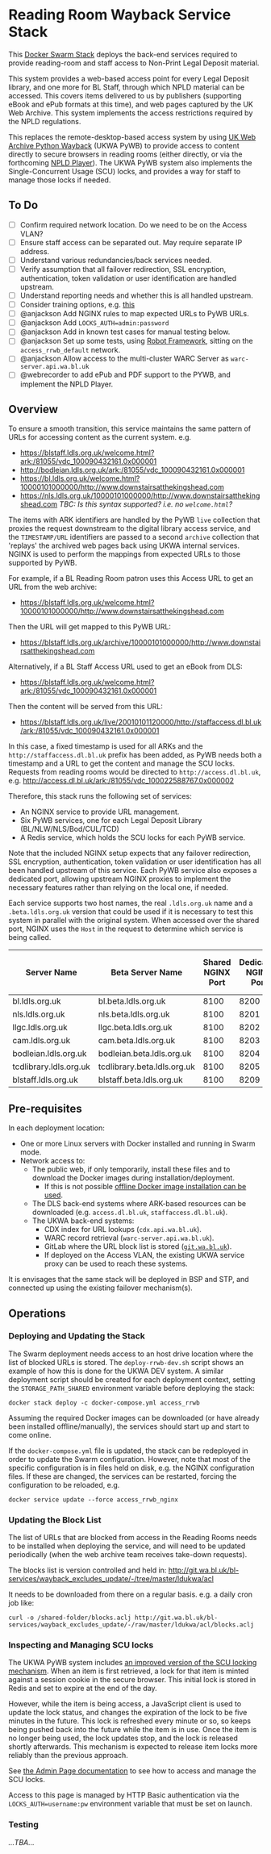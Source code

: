 Reading Room Wayback Service Stack
==================================

This [Docker Swarm Stack](https://docs.docker.com/engine/swarm/key-concepts/) deploys the back-end services required to provide reading-room and staff access to Non-Print Legal Deposit material.

This system provides a web-based access point for every Legal Deposit library, and one more for BL Staff, through which NPLD material can be accessed.  This covers items delivered to us by publishers (supporting eBook and ePub formats at this time), and web pages captured by the UK Web Archive. This system implements the access restrictions required by the NPLD regulations.

This replaces the remote-desktop-based access system by using [UK Web Archive Python Wayback](https://github.com/ukwa/ukwa-pywb) (UKWA PyWB) to provide access to content directly to secure browsers in reading rooms (either directly, or via the forthcoming [NPLD Player](https://github.com/ukwa/npld-player)). The UKWA PyWB system also implements the Single-Concurrent Usage (SCU) locks, and provides a way for staff to manage those locks if needed.

To Do
-----

- [ ] Confirm required network location. Do we need to be on the Access VLAN?
- [ ] Ensure staff access can be separated out. May require separate IP address.
- [ ] Understand various redundancies/back services needed.
- [ ] Verify assumption that all failover redirection, SSL encryption, authentication, token validation or user identification are handled upstream.
- [ ] Understand reporting needs and whether this is all handled upstream.
- [ ] Consider training options, e.g. [this](https://www.pluralsight.com/paths/managing-docker-in-production)
- [ ] @anjackson Add NGINX rules to map expected URLs to PyWB URLs.
- [ ] @anjackson Add `LOCKS_AUTH=admin:password`
- [ ] @anjackson Add in known test cases for manual testing below.
- [ ] @anjackson Set up some tests, using [Robot Framework](https://github.com/ukwa/docker-robot-framework), sitting on the `access_rrwb_default` network.
- [ ] @anjackson Allow access to the multi-cluster WARC Server as `warc-server.api.wa.bl.uk`
- [ ] @webrecorder to add ePub and PDF support to the PYWB, and implement the NPLD Player.

Overview
--------

To ensure a smooth transition, this service maintains the same pattern of URLs for accessing content as the current system. e.g.

- https://blstaff.ldls.org.uk/welcome.html?ark:/81055/vdc_100090432161.0x000001
- http://bodleian.ldls.org.uk/ark:/81055/vdc_100090432161.0x000001
- https://bl.ldls.org.uk/welcome.html?10000101000000/http://www.downstairsatthekingshead.com
- https://nls.ldls.org.uk/10000101000000/http://www.downstairsatthekingshead.com _TBC: Is this syntax supported? i.e. no `welcome.html`?_

The items with ARK identifiers are handled by the PyWB `live` collection that proxies the request downstream to the digital library access service, and the `TIMESTAMP/URL` identifiers are passed to a second `archive` collection that 'replays' the archived web pages back using UKWA internal services. NGINX is used to perform the mappings from expected URLs to those supported by PyWB.

For example, if a BL Reading Room patron uses this Access URL to get an URL from the web archive:

- https://blstaff.ldls.org.uk/welcome.html?10000101000000/http://www.downstairsatthekingshead.com

Then the URL will get mapped to this PyWB URL:

- https://blstaff.ldls.org.uk/archive/10000101000000/http://www.downstairsatthekingshead.com

Alternatively, if a BL Staff Access URL used to get an eBook from DLS:

- https://blstaff.ldls.org.uk/welcome.html?ark:/81055/vdc_100090432161.0x000001

Then the content will be served from this URL:

- https://blstaff.ldls.org.uk/live/20010101120000/http://staffaccess.dl.bl.uk/ark:/81055/vdc_100090432161.0x000001

In this case, a fixed timestamp is used for all ARKs and the `http://staffaccess.dl.bl.uk` prefix has been added, as PyWB needs both a timestamp and a URL to get the content and manage the SCU locks. Requests from reading rooms would be directed to `http://access.dl.bl.uk`, e.g. http://access.dl.bl.uk/ark:/81055/vdc_100022588767.0x000002

Therefore, this stack runs the following set of services:

- An NGINX service to provide URL management.
- Six PyWB services, one for each Legal Deposit Library (BL/NLW/NLS/Bod/CUL/TCD)
- A Redis service, which holds the SCU locks for each PyWB service.

Note that the included NGINX setup expects that any failover redirection, SSL encryption, authentication, token validation or user identification has all been handled upstream of this service. Each PyWB service also exposes a dedicated port, allowing upstream NGINX proxies to implement the necessary features rather than relying on the local one, if needed.

Each service supports two host names, the real `.ldls.org.uk` name and a `.beta.ldls.org.uk` version that could be used if it is necessary to test this system in parallel with the original system.  When accessed over the shared port, NGINX uses the `Host` in the request to determine which service is being called.


| Server Name           | Beta Server Name            | Shared NGINX Port | Dedicated NGINX Port | Direct PyWB Port (for debugging) |
|-----------------------|-----------------------------|-------------------|----------------------|----------------------------------|
| bl.ldls.org.uk        | bl.beta.ldls.org.uk         | 8100              | 8200                 | 8300                             |
| nls.ldls.org.uk	    | nls.beta.ldls.org.uk        | 8100              | 8201                 | 8301                             |
| llgc.ldls.org.uk      | llgc.beta.ldls.org.uk       | 8100              | 8202                 | 8302                             |
| cam.ldls.org.uk       | cam.beta.ldls.org.uk        | 8100              | 8203                 | 8303                             |
| bodleian.ldls.org.uk  | bodleian.beta.ldls.org.uk   | 8100              | 8204                 | 8304                             |
| tcdlibrary.ldls.org.uk| tcdlibrary.beta.ldls.org.uk | 8100              | 8205                 | 8305                             |
| blstaff.ldls.org.uk   | blstaff.beta.ldls.org.uk    | 8100              | 8209                 | 8309                             |

Pre-requisites
--------------

In each deployment location:

- One or more Linux servers with Docker installed and running in Swarm mode.
- Network access to:
    - The public web, if only temporarily, install these files and to download the Docker images during installation/deployment.
        - If this is not possible [offline Docker image installation can be used](https://serverfault.com/a/718470).
    - The DLS back-end systems where ARK-based resources can be downloaded (e.g. `access.dl.bl.uk`, `staffaccess.dl.bl.uk`).
    - The UKWA back-end systems: 
        - CDX index for URL lookups (`cdx.api.wa.bl.uk`).
        - WARC record retrieval (`warc-server.api.wa.bl.uk`).
        - GitLab where the URL block list is stored ([`git.wa.bl.uk`](http://git.wa.bl.uk/bl-services/wayback_excludes_update/-/tree/master/ldukwa/acl)).
        - If deployed on the Access VLAN, the existing UKWA service proxy can be used to reach these systems.

It is envisages that the same stack will be deployed in BSP and STP, and connected up using the existing failover mechanism(s).

Operations
----------

### Deploying and Updating the Stack

The Swarm deployment needs access to an host drive location where the list of blocked URLs is stored.  The `deploy-rrwb-dev.sh` script shows an example of how this is done for the UKWA DEV system.  A similar deployment script should be created for each deployment context, setting the `STORAGE_PATH_SHARED` environment variable before deploying the stack:

    docker stack deploy -c docker-compose.yml access_rrwb

Assuming the required Docker images can be downloaded (or have already been installed offline/manually), the services should start up and start to come online.


If the `docker-compose.yml` file is updated, the stack can be redeployed in order to update the Swarm configuration. However, note that most of the specific configuration is in files held on disk, e.g. the NGINX configuration files. If these are changed, the services can be restarted, forcing the configuration to be reloaded, e.g.

    docker service update --force access_rrwb_nginx

### Updating the Block List

The list of URLs that are blocked from access in the Reading Rooms needs to be installed when deploying the service, and will need to be updated periodically (when the web archive team receives take-down requests).

The blocks list is version controlled and held in: http://git.wa.bl.uk/bl-services/wayback_excludes_update/-/tree/master/ldukwa/acl

It needs to be downloaded from there on a regular basis. e.g. a daily cron job like:

    curl -o /shared-folder/blocks.aclj http://git.wa.bl.uk/bl-services/wayback_excludes_update/-/raw/master/ldukwa/acl/blocks.aclj


### Inspecting and Managing SCU locks

The UKWA PyWB system includes [an improved version of the SCU locking mechanism](https://github.com/ukwa/ukwa-pywb/blob/master/docs/locks.md#single-concurrent-lock-system).  When an item is first retrieved, a lock for that item is minted against a session cookie in the secure browser. This initial lock is stored in Redis and set to expire at the end of the day.

However, while the item is being access, a JavaScript client is used to update the lock status, and changes the expiration of the lock to be five minutes in the future. This lock is refreshed every minute or so, so keeps being pushed back into the future while the item is in use. Once the item is no longer being used, the lock updates stop, and the lock is released shortly afterwards. This mechanism is expected to release item locks more reliably than the previous approach.

See [the Admin Page documentation](https://github.com/ukwa/ukwa-pywb/blob/master/docs/locks.md#admin-page-and-api) to see how to access and manage the SCU locks.

Access to this page is managed by HTTP Basic authentication via the `LOCKS_AUTH=username:pw` environment variable that must be set on launch.


### Testing

_...TBA..._
